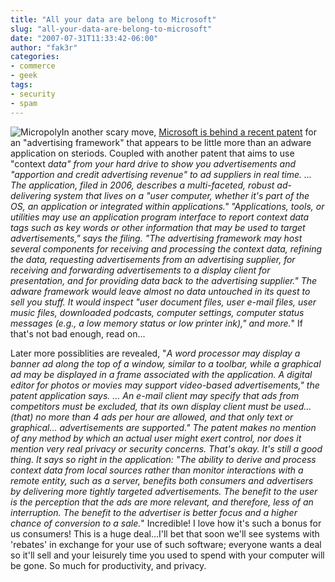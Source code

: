 ```yaml
---
title: "All your data are belong to Microsoft"
slug: "all-your-data-are-belong-to-microsoft"
date: "2007-07-31T11:33:42-06:00"
author: "fak3r"
categories:
- commerce
- geek
tags:
- security
- spam
---
```


![Micropoly](http://fak3r.com/wp-content/uploads/2007/09/ddf7378f866f7fae06f7add8f25d1.gif)In another scary move, [Microsoft is behind a recent patent](http://arstechnica.com/news.ars/post/20070717-microsoft-patents-the-mother-of-all-adware-systems.html) for an "advertising framework" that appears to be little more than an adware application on steriods.  Coupled with another patent that aims to use "context _data" from your hard drive to show you advertisements and "apportion and credit advertising revenue" to ad suppliers in real time. ... The application, filed in 2006, describes a multi-faceted, robust ad-delivering system that lives on a "user computer, whether it's part of the OS, an application or integrated within applications." "Applications, tools, or utilities may use an application program interface to report context data tags such as key words or other information that may be used to target advertisements," says the filing. "The advertising framework may host several components for receiving and processing the context data, refining the data, requesting advertisements from an advertising supplier, for receiving and forwarding advertisements to a display client for presentation, and for providing data back to the advertising supplier." The adware framework would leave almost no data untouched in its quest to sell you stuff. It would inspect "user document files, user e-mail files, user music files, downloaded podcasts, computer settings, computer status messages (e.g., a low memory status or low printer ink)," and more._"  If that's not bad enough, read on...<!-- more -->

Later more possiblities are revealed, "_A word processor may display a banner ad along the top of a window, similar to a toolbar, while a graphical ad may be displayed in a frame associated with the application. A digital editor for photos or movies may support video-based advertisements," the patent application says. ... An e-mail client may specify that ads from competitors must be excluded, that its own display client must be used... (that) no more than 4 ads per hour are allowed, and that only text or graphical... advertisements are supported." The patent makes no mention of any method by which an actual user might exert control, nor does it mention very real privacy or security concerns. That's okay. It's still a good thing. It says so right in the application: "The ability to derive and process context data from local sources rather than monitor interactions with a remote entity, such as a server, benefits both consumers and advertisers by delivering more tightly targeted advertisements. The benefit to the user is the perception that the ads are more relevant, and therefore, less of an interruption. The benefit to the advertiser is better focus and a higher chance of conversion to a sale._"  Incredible!  I love how it's such a bonus for us consumers!  This is a huge deal...I'll bet that soon we'll see systems with 'rebates' in exchange for your use of such software; everyone wants a deal so it'll sell and your leisurely time you used to spend with your computer will be gone.  So much for productivity, and privacy.
